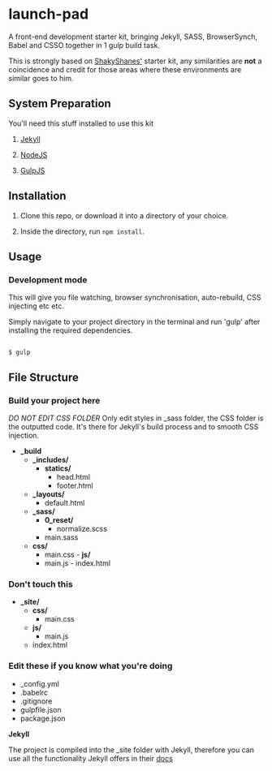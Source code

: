 # launch-pad

  

A front-end development starter kit, bringing Jekyll, SASS, BrowserSynch, Babel and CSSO together in 1 gulp build task.

This is strongly based on [ShakyShanes'](https://github.com/shakyShane/jekyll-gulp-sass-browser-sync) starter kit, any similarities are **not** a coincidence and credit for those areas where these environments are similar goes to him.

  
  

## System Preparation

  

You'll need this stuff installed to use this kit

  

1.  [Jekyll](http://jekyllrb.com/)

2.  [NodeJS](http://nodejs.org)

3.  [GulpJS](https://github.com/gulpjs/gulp)

  

## Installation

  

1. Clone this repo, or download it into a directory of your choice.

2. Inside the directory, run `npm install`.

  

## Usage

### Development mode

This will give you file watching, browser synchronisation, auto-rebuild, CSS injecting etc etc.

Simply navigate to your project directory in the terminal and run 'gulp' after installing the required dependencies.

  

```shell

$ gulp

```

  

## File Structure

### Build your project here
_DO NOT EDIT CSS FOLDER_ 
Only edit styles in _sass folder, the CSS folder is the outputted code. It's there for Jekyll's build process and to smooth CSS injection.
 - **_build** 
     - **_includes/**
        - **statics/** 
           - head.html
           - footer.html
     - **_layouts/**
        - default.html
     - **_sass/**
          - **0_reset/** 
              - normalize.scss
          - main.sass
      -  **css/**
          - main.css
       - **js/**
          - main.js
       - index.html
### Don't touch this
- **_site/**  
   - **css/** 
      - main.css  
   - **js/** 
      - main.js
   - index.html
### Edit these if you know what you're doing
- _config.yml 
- .babelrc
- .gitignore 
- gulpfile.json 
- package.json

    

  
  

**Jekyll**

The project is compiled into the _site folder with Jekyll, therefore you can use all the functionality Jekyll offers in their [docs](http://jekyllrb.com/docs/usage/)

